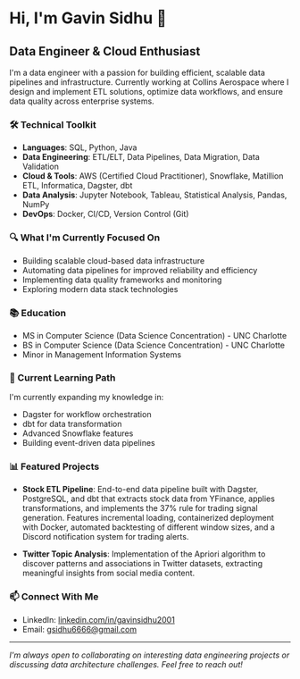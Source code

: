 # Hi, I'm Gavin Sidhu 👋

## Data Engineer & Cloud Enthusiast

I'm a data engineer with a passion for building efficient, scalable data pipelines and infrastructure. Currently working at Collins Aerospace where I design and implement ETL solutions, optimize data workflows, and ensure data quality across enterprise systems.

### 🛠️ Technical Toolkit

- **Languages**: SQL, Python, Java
- **Data Engineering**: ETL/ELT, Data Pipelines, Data Migration, Data Validation
- **Cloud & Tools**: AWS (Certified Cloud Practitioner), Snowflake, Matillion ETL, Informatica, Dagster, dbt
- **Data Analysis**: Jupyter Notebook, Tableau, Statistical Analysis, Pandas, NumPy
- **DevOps**: Docker, CI/CD, Version Control (Git)

### 🔍 What I'm Currently Focused On

- Building scalable cloud-based data infrastructure
- Automating data pipelines for improved reliability and efficiency
- Implementing data quality frameworks and monitoring
- Exploring modern data stack technologies

### 📚 Education

- MS in Computer Science (Data Science Concentration) - UNC Charlotte
- BS in Computer Science (Data Science Concentration) - UNC Charlotte
- Minor in Management Information Systems

### 🌱 Current Learning Path

I'm currently expanding my knowledge in:
- Dagster for workflow orchestration
- dbt for data transformation
- Advanced Snowflake features
- Building event-driven data pipelines

### 📊 Featured Projects

- **Stock ETL Pipeline**: End-to-end data pipeline built with Dagster, PostgreSQL, and dbt that extracts stock data from YFinance, applies transformations, and implements the 37% rule for trading signal generation. Features incremental loading, containerized deployment with Docker, automated backtesting of different window sizes, and a Discord notification system for trading alerts.

- **Twitter Topic Analysis**: Implementation of the Apriori algorithm to discover patterns and associations in Twitter datasets, extracting meaningful insights from social media content.

### 📫 Connect With Me

- LinkedIn: [linkedin.com/in/gavinsidhu2001](https://linkedin.com/in/gavinsidhu2001)
- Email: gsidhu6666@gmail.com

---

*I'm always open to collaborating on interesting data engineering projects or discussing data architecture challenges. Feel free to reach out!*
